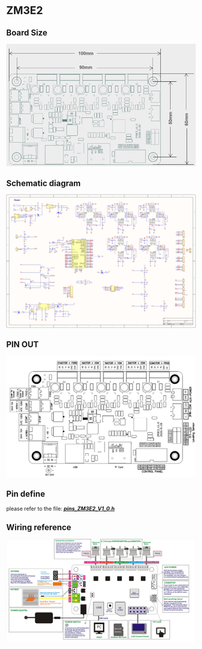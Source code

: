 # ZM3E2  
## Board Size  
![Size](Size_ZM3E2.jpg)  
## Schematic diagram  
![schematic diagram](SCH_ZM3E2V1.jpg)
## PIN OUT
![PINOUT](PINOUT_ZM3E2V1.jpg)  
## Pin define  
please refer to the file: [***pins_ZM3E2_V1_0.h***](https://github.com/ZONESTAR3D/Control-Board/blob/main/32bit/ZM3E2/pins_ZM3E2_V1_0.h)  
## Wiring reference
![Wiring](Wiring_ZM3E2V1.jpg)  


